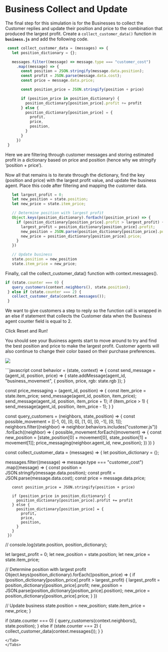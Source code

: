 # Business Collect and Update

The final step for this simulation is for the Businesses to collect the Customer replies and update their position and price to the combination that produced the largest profit. Create a `collect_customer_data()` function in **`business.js`** and add the following code.

```javascript
 const collect_customer_data = (messages) => {
   let position_dictionary = {};

   messages.filter((message) => message.type === "customer_cost")
     .map((message) => {
       const position = JSON.stringify(message.data.position);
       const profit = JSON.parse(message.data.cost);
       const price = message.data.price;

       const position_price = JSON.stringify(position + price)

       if (position_price in position_dictionary) {
         position_dictionary[position_price].profit += profit
       } else {
         position_dictionary[position_price] = {
           profit,
           price,
           position,
         }
       }
     })
 }
```

Here we are filtering through customer messages and storing estimated profit in a dictionary based on price and position \(hence why we stringify ‘position + price’\).

Now all that remains is to iterate through the dictionary, find the key \(position and price\) with the largest profit value, and update the business agent. Place this code after filtering and mapping the customer data.

```javascript
   let largest_profit = 0;
   let new_position = state.position;
   let new_price = state.item_price;

   // Determine position with largest profit
   Object.keys(position_dictionary).forEach((position_price) => {
     if (position_dictionary[position_price].profit > largest_profit) {
       largest_profit = position_dictionary[position_price].profit;
       new_position = JSON.parse(position_dictionary[position_price].position);
       new_price = position_dictionary[position_price].price;
     }
   })

   // Update business
   state.position = new_position
   state.item_price = new_price;
```

Finally, call the collect\_customer\_data\(\) function with context.messages\(\).

```javascript
if (state.counter === 0) {
   query_customers(context.neighbors(), state.position);
 } else if (state.counter === 2) {
   collect_customer_data(context.messages());
 }
```

We want to give customers a step to reply so the function call is wrapped in an else if statement that collects the Customer data when the Business agent counter field is equal to 2.

Click Reset and Run!

You should see your Business agents start to move around to try and find the best position and price to make the largest profit. Customer agents will also continue to change their color based on their purchase preferences.

![](../../.gitbook/assets/lc_p1.gif)

<Tabs>
<Tab title="business.js" >
```javascript
const behavior = (state, context) => {
 const send_message = (agent_id, position, price) => {
   state.addMessage(agent_id, "business_movement", {
     position,
     price,
     rgb: state.rgb
   });
 }

 const price_messaging = (agent_id, position) => {
   const item_price = state.item_price;
   send_message(agent_id, position, item_price);
   send_message(agent_id, position, item_price + 1);
   if (item_price > 1) {
     send_message(agent_id, position, item_price - 1);
   }
 }

 const query_customers = (neighbors, state_position) => {
   const possible_movement = [[-1, 0], [0, 0], [1, 0], [0, -1], [0, 1]];
   neighbors.filter((neighbor) => neighbor.behaviors.includes("customer.js"))
     .forEach((neighbor) => {
       possible_movement.forEach((movement) => {
         const new_position = [state_position[0] + movement[0], state_position[1] + movement[1]];
         price_messaging(neighbor.agent_id, new_position);
       })
     })
 }

 const collect_customer_data = (messages) => {
   let position_dictionary = {};

   messages.filter((message) => message.type === "customer_cost")
     .map((message) => {
       const position = JSON.stringify(message.data.position);
       const profit = JSON.parse(message.data.cost);
       const price = message.data.price;

       const position_price = JSON.stringify(position + price)

       if (position_price in position_dictionary) {
         position_dictionary[position_price].profit += profit
       } else {
         position_dictionary[position_price] = {
           profit,
           price,
           position,
         }
       }
     })

   // console.log(state.position, position_dictionary);

   let largest_profit = 0;
   let new_position = state.position;
   let new_price = state.item_price;

   // Determine position with largest profit
   Object.keys(position_dictionary).forEach((position_price) => {
     if (position_dictionary[position_price].profit > largest_profit) {
       largest_profit = position_dictionary[position_price].profit;
       new_position = JSON.parse(position_dictionary[position_price].position);
       new_price = position_dictionary[position_price].price;
     }
   })

   // Update business
   state.position = new_position;
   state.item_price = new_price;
 }

 if (state.counter === 0) {
   query_customers(context.neighbors(), state.position);
 } else if (state.counter === 2) {
   collect_customer_data(context.messages());
 }
}
```
</Tab>
</Tabs>

